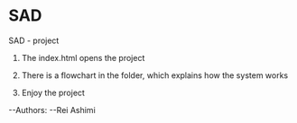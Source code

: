 # SAD
SAD - project

1) The index.html opens the project

2) There is a flowchart in the folder, which explains how the system works

3) Enjoy the project

--Authors:
--Rei Ashimi

